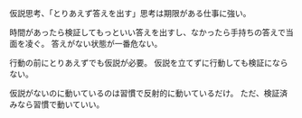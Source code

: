 仮説思考、「とりあえず答えを出す」思考は期限がある仕事に強い。

時間があったら検証してもっといい答えを出すし、なかったら手持ちの答えで当面を凌ぐ。
答えがない状態が一番危ない。

行動の前にとりあえずでも仮説が必要。
仮説を立てずに行動しても検証にならない。

仮説がないのに動いているのは習慣で反射的に動いているだけ。
ただ、検証済みなら習慣で動いていい。
